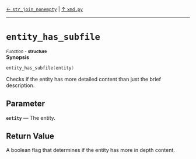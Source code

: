[&#8592; `str_join_nonempty`](xmd.py--str_join_nonempty.md) | [&#8593; `xmd.py`](xmd.py.md)
***

# `entity_has_subfile`
<small>*Function* - **structure**</small>  
**Synopsis**

```cpp
entity_has_subfile(entity)
```

Checks if the entity has more detailed content than just the brief description.

## Parameter
**`entity`** &#8213; The entity.  
## Return Value

A boolean flag that determines if the entity has more in depth content.


